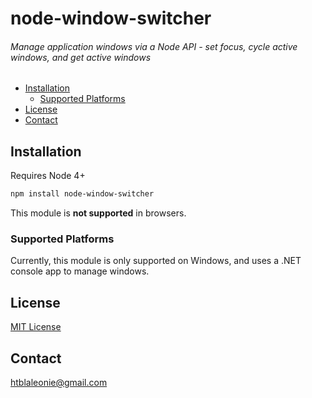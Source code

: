 # node-window-switcher

###### Manage application windows via a Node API - set focus, cycle active windows, and get active windows

- [Installation](#Installation)
  - [Supported Platforms](#Supported_Platforms)
- [License](#License)
- [Contact](#Contact)

## Installation

Requires Node 4+

```bash
npm install node-window-switcher
```

This module is __not supported__ in browsers.

### Supported Platforms

Currently, this module is only supported on Windows, and uses a .NET console app to manage windows.

## License

[MIT License]("LICENSE")

## Contact

htblaleonie@gmail.com
